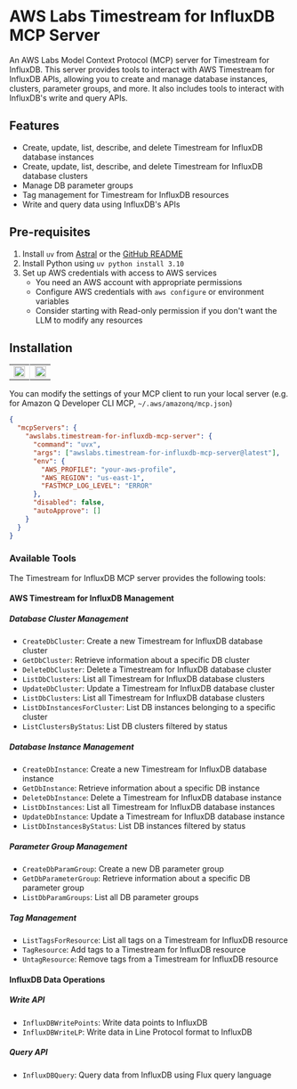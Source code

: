 # AWS Labs Timestream for InfluxDB MCP Server

An AWS Labs Model Context Protocol (MCP) server for Timestream for InfluxDB. This server provides tools to interact with AWS Timestream for InfluxDB APIs, allowing you to create and manage database instances, clusters, parameter groups, and more. It also includes tools to interact with InfluxDB's write and query APIs.

## Features

- Create, update, list, describe, and delete Timestream for InfluxDB database instances
- Create, update, list, describe, and delete Timestream for InfluxDB database clusters
- Manage DB parameter groups
- Tag management for Timestream for InfluxDB resources
- Write and query data using InfluxDB's APIs


## Pre-requisites
1. Install `uv` from [Astral](https://docs.astral.sh/uv/getting-started/installation/) or the [GitHub README](https://github.com/astral-sh/uv#installation)
2. Install Python using `uv python install 3.10`
3. Set up AWS credentials with access to AWS services
    - You need an AWS account with appropriate permissions
    - Configure AWS credentials with `aws configure` or environment variables
    - Consider starting with Read-only permission if you don't want the LLM to modify any resources

## Installation

<table>
<tr>
<td width="49%" valign="top" style="text-align: center;">

<a href="https://cursor.com/install-mcp?name=awslabs.timestream-for-influxdb-mcp-server&config=eyJjb21tYW5kIjoidXZ4IGF3c2xhYnMudGltZXN0cmVhbS1mb3ItaW5mbHV4ZGItbWNwLXNlcnZlckBsYXRlc3QiLCJlbnYiOnsiQVdTX1BST0ZJTEUiOiJ5b3VyLWF3cy1wcm9maWxlIiwiQVdTX1JFR0lPTiI6InVzLWVhc3QtMSIsIkZBU1RNQ1BfTE9HX0xFVkVMIjoiRVJST1IifSwiZGlzYWJsZWQiOmZhbHNlLCJhdXRvQXBwcm92ZSI6W119">
<img src="https://cursor.com/deeplink/mcp-install-light.svg" alt="Install MCP Server" style="height: 20px;">
</a>

</td>
<td width="2%" style="border-left: 1px solid #e1e5e9; padding: 0;"></td>
<td width="49%" valign="top" style="text-align: center;">

<a href="https://insiders.vscode.dev/redirect/mcp/install?name=Timestream%20for%20InfluxDB%20MCP%20Server&config=%7B%22command%22%3A%22uvx%22%2C%22args%22%3A%5B%22awslabs.timestream-for-influxdb-mcp-server%40latest%22%5D%2C%22env%22%3A%7B%22AWS_PROFILE%22%3A%22your-aws-profile%22%2C%22AWS_REGION%22%3A%22us-east-1%22%2C%22FASTMCP_LOG_LEVEL%22%3A%22ERROR%22%7D%2C%22disabled%22%3Afalse%2C%22autoApprove%22%3A%5B%5D%7D">
<img src="https://img.shields.io/badge/Install_on-VS_Code-FF9900?style=flat-square&logo=visualstudiocode&logoColor=white" alt="Install on VS Code" style="height: 20px;">
</a>

</td>
</tr>
</table>

You can modify the settings of your MCP client to run your local server (e.g. for Amazon Q Developer CLI MCP, `~/.aws/amazonq/mcp.json`)

```json
{
  "mcpServers": {
    "awslabs.timestream-for-influxdb-mcp-server": {
      "command": "uvx",
      "args": ["awslabs.timestream-for-influxdb-mcp-server@latest"],
      "env": {
        "AWS_PROFILE": "your-aws-profile",
        "AWS_REGION": "us-east-1",
        "FASTMCP_LOG_LEVEL": "ERROR"
      },
      "disabled": false,
      "autoApprove": []
    }
  }
}
```

### Available Tools

The Timestream for InfluxDB MCP server provides the following tools:

#### AWS Timestream for InfluxDB Management

##### Database Cluster Management
- `CreateDbCluster`: Create a new Timestream for InfluxDB database cluster
- `GetDbCluster`: Retrieve information about a specific DB cluster
- `DeleteDbCluster`: Delete a Timestream for InfluxDB database cluster
- `ListDbClusters`: List all Timestream for InfluxDB database clusters
- `UpdateDbCluster`: Update a Timestream for InfluxDB database cluster
- `ListDbClusters`: List all Timestream for InfluxDB database clusters
- `ListDbInstancesForCluster`: List DB instances belonging to a specific cluster
- `ListClustersByStatus`: List DB clusters filtered by status

##### Database Instance Management
- `CreateDbInstance`: Create a new Timestream for InfluxDB database instance
- `GetDbInstance`: Retrieve information about a specific DB instance
- `DeleteDbInstance`: Delete a Timestream for InfluxDB database instance
- `ListDbInstances`: List all Timestream for InfluxDB database instances
- `UpdateDbInstance`: Update a Timestream for InfluxDB database instance
- `ListDbInstancesByStatus`: List DB instances filtered by status

##### Parameter Group Management
- `CreateDbParamGroup`: Create a new DB parameter group
- `GetDbParameterGroup`: Retrieve information about a specific DB parameter group
- `ListDbParamGroups`: List all DB parameter groups

##### Tag Management
- `ListTagsForResource`: List all tags on a Timestream for InfluxDB resource
- `TagResource`: Add tags to a Timestream for InfluxDB resource
- `UntagResource`: Remove tags from a Timestream for InfluxDB resource

#### InfluxDB Data Operations

##### Write API
- `InfluxDBWritePoints`: Write data points to InfluxDB
- `InfluxDBWriteLP`: Write data in Line Protocol format to InfluxDB

##### Query API
- `InfluxDBQuery`: Query data from InfluxDB using Flux query language
